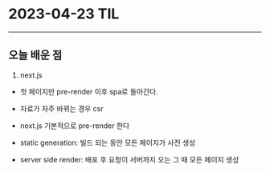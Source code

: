 # 2023-04-23 TIL

---

## 오늘 배운 점

1. next.js

- 첫 페이지만 pre-render 이후 spa로 돌아간다.

- 자료가 자주 바뀌는 경우 csr

- next.js 기본적으로 pre-render 한다

- static generation: 빌드 되는 동안 모든 페이지가 사전 생성

- server side render: 배포 후 요청이 서버까지 오는 그 때 모든 페이지 생성